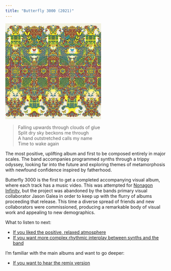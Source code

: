 ```yaml
---
title: "Butterfly 3000 (2021)"
---
```


![album cover of Butterfly 3000](./cover.jpg)

> Falling upwards through clouds of glue  
> Split dry sky beckons me through  
> A hand outstretched calls my name  
> Time to wake again

The most positive, uplifting album and first to be composed entirely in major scales. The band accompanies programmed synths through a trippy odyssey, looking far into the future and exploring themes of metamorphosis with newfound confidence inspired by fatherhood.

Butterfly 3000 is the first to get a completed accompanying visual album, where each track has a music video. This was attempted for [Nonagon Infinity](./nonagon-infinity), but the project was abandoned by the bands primary visual collaborator Jason Galea in order to keep up with the flurry of albums proceeding that release. This time a diverse spread of friends and new collaborators were commissioned, producing a remarkable body of visual work and appealing to new demographics.

What to listen to next:

*   [If you liked the positive, relaxed atmosphere](./paper-mache-dream-balloon)
*   [If you want more complex rhythmic interplay between synths and the band](./polygondwanaland)

I’m familiar with the main albums and want to go deeper:

*   [If you want to hear the remix version](./butterfly-3001)
